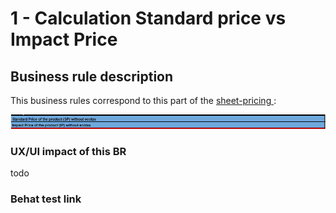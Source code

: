 # 1 - Calculation Standard price vs Impact Price

## Business rule description

This business rules correspond to this part of the [sheet-pricing ](https://docs.google.com/spreadsheets/d/1yHwk9nc1Ab9T6s-fqybFpm6P8ejGac-SpO6miR39uOY/edit#gid=538880055):

![](<../../../../.gitbook/assets/image (4).png>)

### UX/UI impact of this BR

todo

### Behat test link

